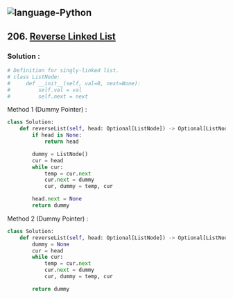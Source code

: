 ![language-Python](https://img.shields.io/badge/%20-Python-ffd43b?style=for-the-badge&logo=PYTHON)
---

## 206. [Reverse Linked List](https://leetcode.com/problems/reverse-linked-list)

### Solution :

```python
# Definition for singly-linked list.
# class ListNode:
#     def __init__(self, val=0, next=None):
#         self.val = val
#         self.next = next
```

Method 1 (Dummy Pointer) :
```python
class Solution:
    def reverseList(self, head: Optional[ListNode]) -> Optional[ListNode]:
        if head is None:
            return head

        dummy = ListNode()
        cur = head
        while cur:
            temp = cur.next
            cur.next = dummy
            cur, dummy = temp, cur

        head.next = None
        return dummy
```

Method 2 (Dummy Pointer) :
```python
class Solution:
    def reverseList(self, head: Optional[ListNode]) -> Optional[ListNode]:
        dummy = None
        cur = head
        while cur:
            temp = cur.next
            cur.next = dummy
            cur, dummy = temp, cur

        return dummy
```
